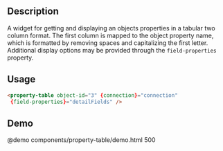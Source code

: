 <!--

@module {can.Component} components/property-table <property-table />
@parent geocola.components

-->

## Description

A widget for getting and displaying an objects properties in a tabular two column format.
The first column is mapped to the object property name, which is formatted by removing spaces
and capitalizing the first letter. Additional display options may be provided through the
`field-properties` property.

## Usage

```html
<property-table object-id="3" {connection}="connection"
 {field-properties}="detailFields" />
```

## Demo

@demo components/property-table/demo.html 500
